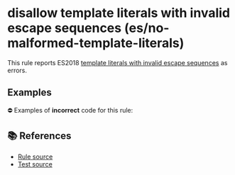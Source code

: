 # disallow template literals with invalid escape sequences (es/no-malformed-template-literals)

This rule reports ES2018 [template literals with invalid escape sequences](https://github.com/tc39/proposal-template-literal-revision#readme) as errors.

## Examples

⛔ Examples of **incorrect** code for this rule:

<eslint-playground type="bad" code="/*eslint es/no-malformed-template-literals: error */
tag`\unicode`
" />

## 📚 References

- [Rule source](https://github.com/mysticatea/eslint-plugin-es/blob/v1.2.0/lib/rules/no-malformed-template-literals.js)
- [Test source](https://github.com/mysticatea/eslint-plugin-es/blob/v1.2.0/tests/lib/rules/no-malformed-template-literals.js)
